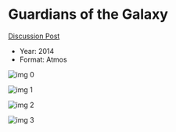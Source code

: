 # Guardians of the Galaxy

[Discussion Post](https://www.avsforum.com/threads/bass-eq-for-filtered-movies.2995212/post-57703514)

* Year: 2014
* Format: Atmos

![img 0](https://i.imgur.com/AL9hRzz.jpg)

![img 1](https://i.imgur.com/q5yGmBv.png)

![img 2](https://i.imgur.com/G7Eo4qV.jpg)

![img 3](https://i.imgur.com/FdgO7Y3.jpg)

